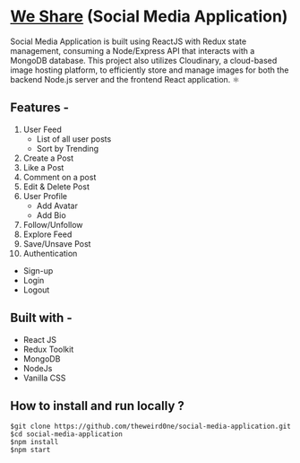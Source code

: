 # [We Share](https://we-share-v1.vercel.app/) (Social Media Application)

Social Media Application is built using ReactJS with Redux state management, consuming a Node/Express API that interacts with a MongoDB database. 
This project also utilizes Cloudinary, a cloud-based image hosting platform, to efficiently store and manage images for both the backend Node.js server and the frontend React application. ⚛️

## Features -
1. User Feed
   - List of all user posts
   - Sort by Trending
2. Create a Post
3. Like a Post
4. Comment on a post
5. Edit & Delete Post
6. User Profile
   - Add Avatar
   - Add Bio
7. Follow/Unfollow
8. Explore Feed
9. Save/Unsave Post
10. Authentication
  - Sign-up
  - Login
  - Logout

## Built with -
+ React JS
+ Redux Toolkit
+ MongoDB
+ NodeJs
+ Vanilla CSS

## How to install and run locally ?
```
$git clone https://github.com/theweird0ne/social-media-application.git
$cd social-media-application
$npm install
$npm start
```
